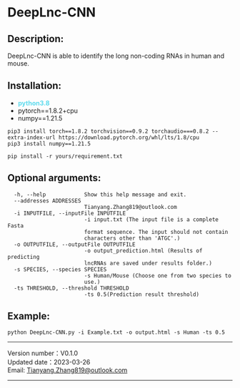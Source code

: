 DeepLnc-CNN
====
Description:
------------
DeepLnc-CNN is able to identify the long non-coding RNAs in human and mouse.

Installation:
-------------
- <span  style="color: #5bdaed; font-weight: bold">python3.8</span>
- pytorch==1.8.2+cpu
- numpy==1.21.5
``` 
pip3 install torch==1.8.2 torchvision==0.9.2 torchaudio===0.8.2 --extra-index-url https://download.pytorch.org/whl/lts/1.8/cpu
pip3 install numpy==1.21.5
``` 
``` 
pip install -r yours/requirement.txt
``` 
Optional arguments:
-------------------
```
  -h, --help            Show this help message and exit.
  --addresses ADDRESSES
                        Tianyang.Zhang819@outlook.com
  -i INPUTFILE, --inputFile INPUTFILE
                        -i input.txt (The input file is a complete Fasta
                        format sequence. The input should not contain 
                        characters other than 'ATGC'.)
  -o OUTPUTFILE, --outputFile OUTPUTFILE
                        -o output_prediction.html (Results of predicting 
                        lncRNAs are saved under results folder.)
  -s SPECIES, --species SPECIES
                        -s Human/Mouse (Choose one from two species to
                        use.)
  -ts THRESHOLD, --threshold THRESHOLD  
                        -ts 0.5(Prediction result threshold)
```
Example:
--------
```
python DeepLnc-CNN.py -i Example.txt -o output.html -s Human -ts 0.5
```
***
Version number：V0.1.0 <br>
Updated date：2023-03-26 <br>
Email: Tianyang.Zhang819@outlook.com
***

